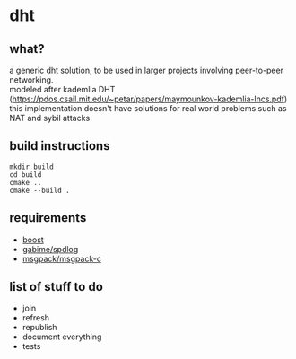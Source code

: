 # dht

## what?

a generic dht solution, to be used in larger projects involving peer-to-peer networking.  
modeled after kademlia DHT (https://pdos.csail.mit.edu/~petar/papers/maymounkov-kademlia-lncs.pdf)  
this implementation doesn't have solutions for real world problems such as NAT and sybil attacks

## build instructions

```
mkdir build
cd build
cmake ..
cmake --build .
```

## requirements

- [boost](http://boost.org)
- [gabime/spdlog](http://github.com/gabime/spdlog)
- [msgpack/msgpack-c](http://github.com/msgpack/msgpack-c)

## list of stuff to do

- join
- refresh
- republish
- document everything
- tests
